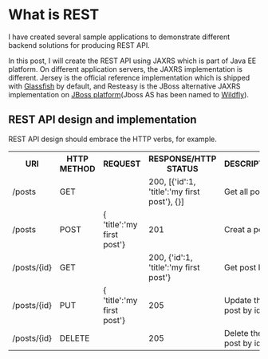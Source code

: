 # What is REST

I have created several sample applications to demonstrate different backend solutions for producing REST API. 

In this post, I will create the REST API using JAXRS which is part of Java EE platform. On different application servers, the JAXRS implementation is different. Jersey is the official reference implementation which is shipped with [Glassfish](http://glassfish.java.net) by default, and Resteasy is the JBoss alternative JAXRS implementation on [JBoss platform](http://www.jboss.org)(Jboss AS has been named to [Wildfly](http://www.wildfly.org)). 

## REST API design and implementation

REST API design should embrace the HTTP verbs, for example.

<table>
	<tr>
		<th>URI</th>
		<th>HTTP METHOD</th>
		<th>REQUEST</th>
		<th>RESPONSE/HTTP STATUS</th>
		<th>DESCRIPTION</th>
	</tr>
	<tr>
		<td>/posts</td>
		<td>GET</td>
		<td></td>
		<td>200, [{'id':1, 'title':'my first post'}, {}]</td>
		<td>Get all posts</td>
	</tr>
	<tr>
		<td>/posts</td>
		<td>POST</td>
		<td>{ 'title':'my first post'}</td>
		<td>201</td>
		<td>Creat a post</td>
	</tr>
	<tr>
		<td>/posts/{id}</td>
		<td>GET</td>
		<td></td>
		<td>200, {'id':1, 'title':'my first post'}</td>
		<td>Get post by id</td>
	</tr>
	<tr>
		<td>/posts/{id}</td>
		<td>PUT</td>
		<td>{ 'title':'my first post'}</td>
		<td>205</td>
		<td>Update the post by id</td>
	</tr>
	<tr>
		<td>/posts/{id}</td>
		<td>DELETE</td>
		<td></td>
		<td>205</td>
		<td>Delete the post by id</td>
	</tr>
</table>